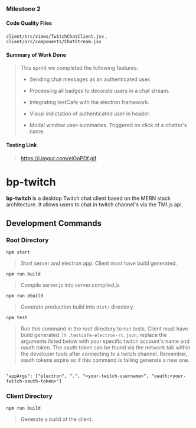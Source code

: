 ### Milestone 2

#### Code Quality Files

`client/src/views/TwitchChatClient.jsx` , `client/src/components/ChatStream.jsx`

#### Summary of Work Done
> This sprint we completed the following features: 
>
> - Sending chat messages as an authenticated user.
>
> - Processing all badges to decorate users in a chat stream.
>
> - Integrating testCafe with the electron framework. 
> 
> - Visual indictation of authenticated user in header.
>
> - Modal window user-summaries. Triggered on click of a chatter's name.

#### Testing Link

> <https://i.imgur.com/eiGoPDf.gif>


# bp-twitch

**bp-twitch** is a desktop Twitch chat client based on the MERN stack architecture.
It allows users to chat in twitch channel's via the TMI.js api. 

## Development Commands

### Root Directory

`npm start`

> Start server and electron app. Client must have build generated. 

`npm run build`

> Compile server.js into server.compiled.js

`npm run ebuild`

>Generate production build into `dist/` directory.

`npm test` 

> Run this command in the root directory to run tests. Client must have build generated. 
> In `.testcafe-electron-rc.json`, replace the arguments listed below with your specific twitch
> account's name and oauth token. The oauth token can be found via the network tab within the 
> developer tools after connecting to a twitch channel. Remember, oauth tokens expire so if this 
> command is failing generate a new one. 


```

"appArgs": ["electron", ".", "<your-twitch-username>", "oauth:<your-twitch-oauth-token>"]

```

### Client Directory

`npm run build`

> Generate a build of the client. 
